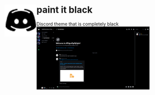 # paint it black <img src="./images/icon.png" width="20%" height="auto" align="left">

Discord theme that is completely black <img src="./images/example.png" width="70%" height="auto">
